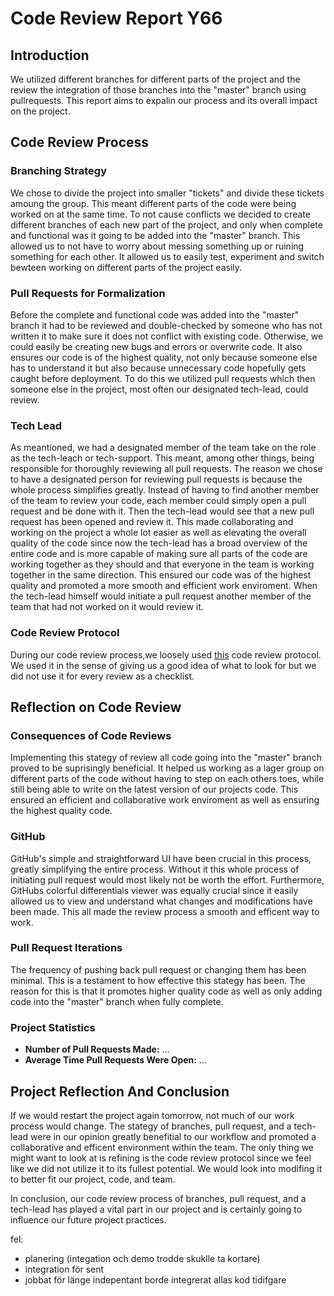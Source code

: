 # Code Review Report Y66

## Introduction

We utilized different branches for different parts of the project and the review the integration of those branches into the "master" branch using pullrequests. This report aims to expalin our process and its overall impact on the project.

## Code Review Process


### Branching Strategy

We chose to divide the project into smaller "tickets" and divide these tickets amoung the group. This meant different parts of the code were being worked on at the same time. To not cause conflicts we decided to create different branches of each new part of the project, and only when complete and functional was it going to be added into the "master" branch. This allowed us to not have to worry about messing something up or ruining something for each other. It allowed us to easily test, experiment and switch bewteen working on different parts of the project easily.

### Pull Requests for Formalization

Before the complete and functional code was added into the "master" branch it had to be reviewed and double-checked by someone who has not written it to make sure it does not conflict with existing code. Otherwise, we could easily be creating new bugs and errors or overwrite code. It also ensures our code is of the highest quality, not only because someone else has to understand it but also because unnecessary code hopefully gets caught before deployment. To do this we utilized pull requests which then someone else in the project, most often our designated tech-lead, could review.

### Tech Lead 

As meantioned, we had a designated member of the team take on the role as the tech-leach or tech-support. This meant, among other things, being responsible for thoroughly reviewing all pull requests. The reason we chose to have a designated person for reviewing pull requests is because the whole process simplifies greatly. Instead of having to find another member of the team to review your code, each member could simply open a pull request and be done with it. Then the tech-lead would see that a new pull request has been opened and review it. This made collaborating and working on the project a whole lot easier as well as elevating the overall quality of the code since now the tech-lead has a broad overview of the entire code and is more capable of making sure all parts of the code are working together as they should and that everyone in the team is working together in the same direction. This ensured our code was of the highest quality and promoted a more smooth and efficient work enviroment. When the tech-lead himself would initiate a pull request another member of the team that had not worked on it would review it.

### Code Review Protocol

During our code review process,we loosely used [this](https://github.com/IOOPM-UU/ioopm15/blob/master/extramaterial/kodgranskningsprotokoll.pdf) code review protocol. We used it in the sense of giving us a good idea of what to look for but we did not use it for every review as a checklist.

## Reflection on Code Review

### Consequences of Code Reviews

Implementing this stategy of review all code going into the "master" branch proved to be suprisingly beneficial. It helped us working as a lager group on different parts of the code without having to step on each others toes, while still being able to write on the latest version of our projects code. This ensured an efficient and collaborative work enviroment as well as ensuring the highest quality code.

### GitHub

GitHub's simple and straightforward UI have been crucial in this process, greatly simplifying the entire process. Without it this whole process of initiating pull request would most likely not be worth the effort. Furthermore, GitHubs colorful differentials viewer was equally crucial since it easily allowed us to view and understand what changes and modifications have been made. This all made the review process a smooth and efficent way to work.

### Pull Request Iterations

The frequency of pushing back pull request or changing them has been minimal. This is a testament to how effective this stategy has been. The reason for this is that it promotes higher quality code as well as only adding code into the "master" branch when fully complete.

### Project Statistics

<!-- FIXME -->
- **Number of Pull Requests Made:** ...
- **Average Time Pull Requests Were Open:** ...

## Project Reflection And Conclusion

If we would restart the project again tomorrow, not much of our work process would change. The stategy of branches, pull request, and a tech-lead were in our opinion greatly benefitial to our workflow and promoted a collaborative and efficent environment within the team. The only thing we might want to look at is refining is the code review protocol since we feel like we did not utilize it to its fullest potential. We would look into modifing it to better fit our project, code, and team.

In conclusion, our code review process of branches, pull request, and a tech-lead has played a vital part in our project and is certainly going to influence our future project practices.



fel:
- planering (integation och demo trodde skuklle ta kortare)
- integration för sent
- jobbat för länge indepentant
    borde integrerat allas kod tidifgare